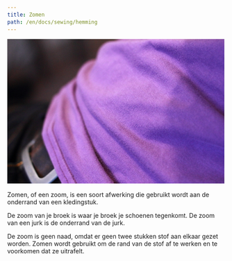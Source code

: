 ```yaml
---
title: Zomen
path: /en/docs/sewing/hemming
---
```


![De zoom aan de onderrand van een t-shirt](coverlock-hem.jpg)

Zomen, of een zoom, is een soort afwerking die gebruikt wordt aan de onderrand van een kledingstuk.

De zoom van je broek is waar je broek je schoenen tegenkomt. De zoom van een jurk is de onderrand van de jurk.

De zoom is geen naad, omdat er geen twee stukken stof aan elkaar gezet worden. Zomen wordt gebruikt om de rand van de stof af te werken en te voorkomen dat ze uitrafelt.